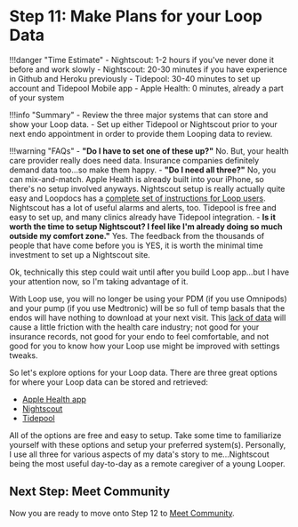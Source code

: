# Step 11: Make Plans for your Loop Data

!!!danger "Time Estimate"
    - Nightscout: 1-2 hours if you've never done it before and work slowly
    - Nightscout: 20-30 minutes if you have experience in Github and Heroku previously
    - Tidepool: 30-40 minutes to set up account and Tidepool Mobile app
    - Apple Health: 0 minutes, already a part of your system

!!!info "Summary"
    - Review the three major systems that can store and show your Loop data.
    - Set up either Tidepool or Nightscout prior to your next endo appointment in order to provide them Looping data to review.

!!!warning "FAQs"
    - **"Do I have to set one of these up?"** No. But, your health care provider really does need data. Insurance companies definitely demand data too...so make them happy.
    - **"Do I need all three?"** No, you can mix-and-match. Apple Health is already built into your iPhone, so there's no setup involved anyways. Nightscout setup is really actually quite easy and Loopdocs has a [complete set of instructions for Loop users](../nightscout/new_user.md). Nightscout has a lot of useful alarms and alerts, too. Tidepool is free and easy to set up, and many clinics already have Tidepool integration.
    - **Is it worth the time to setup Nightscout? I feel like I'm already doing so much outside my comfort zone."** Yes. The feedback from the thousands of people that have come before you is YES, it is worth the minimal time investment to set up a Nightscout site.

Ok, technically this step could wait until after you build Loop app...but I have your attention now, so I'm taking advantage of it.

With Loop use, you will no longer be using your PDM (if you use Omnipods) and your pump (if you use Medtronic) will be so full of temp basals that the endos will have nothing to download at your next visit. This [lack of data](https://kdisimone.github.io/looptips/data/overview/) will cause a little friction with the health care industry; not good for your insurance records, not good for your endo to feel comfortable, and not good for you to know how your Loop use might be improved with settings tweaks.

So let's explore options for your Loop data. There are three great options for where your Loop data can be stored and retrieved:

* [Apple Health app](https://kdisimone.github.io/looptips/data/health/)
* [Nightscout](https://kdisimone.github.io/looptips/data/nightscout/)
* [Tidepool](https://kdisimone.github.io/looptips/data/tidepool/)

All of the options are free and easy to setup. Take some time to familiarize yourself with these options and setup your preferred system(s). Personally, I use all three for various aspects of my data's story to me...Nightscout being the most useful day-to-day as a remote caregiver of a young Looper.

## Next Step: Meet Community

Now you are ready to move onto Step 12 to [Meet Community](step12.md).
